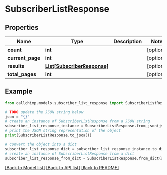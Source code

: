 # SubscriberListResponse


## Properties

Name | Type | Description | Notes
------------ | ------------- | ------------- | -------------
**count** | **int** |  | [optional] 
**current_page** | **int** |  | [optional] 
**results** | [**List[SubscriberResponse]**](SubscriberResponse.md) |  | [optional] 
**total_pages** | **int** |  | [optional] 

## Example

```python
from callchimp.models.subscriber_list_response import SubscriberListResponse

# TODO update the JSON string below
json = "{}"
# create an instance of SubscriberListResponse from a JSON string
subscriber_list_response_instance = SubscriberListResponse.from_json(json)
# print the JSON string representation of the object
print(SubscriberListResponse.to_json())

# convert the object into a dict
subscriber_list_response_dict = subscriber_list_response_instance.to_dict()
# create an instance of SubscriberListResponse from a dict
subscriber_list_response_from_dict = SubscriberListResponse.from_dict(subscriber_list_response_dict)
```
[[Back to Model list]](../README.md#documentation-for-models) [[Back to API list]](../README.md#documentation-for-api-endpoints) [[Back to README]](../README.md)


